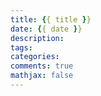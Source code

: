 ```yaml
---
title: {{ title }}
date: {{ date }}
description:
tags:
categories:
comments: true
mathjax: false
---
```

